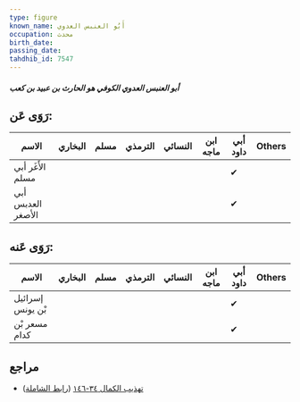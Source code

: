 ```yaml
---
type: figure
known_name: أَبُو العنبس العدوي
occupation: محدث
birth_date:
passing_date:
tahdhib_id: 7547
---
```

##### أبو العنبس العدوي الكوفي هو الحارث بن عبيد بن كعب

## رَوَى عَن:
| الاسم             | البخاري | مسلم | الترمذي | النسائي | ابن ماجه | أبي داود | Others |
| ----------------- | ------- | ---- | ------- | ------- | -------- | -------- | ------ |
| الأَغَر أبي مسلم  |         |      |         |         |          | ✔        |        |
| أبي العدبس الأصغر |         |      |         |         |          | ✔        |        |
## رَوَى عَنه:
| الاسم            | البخاري | مسلم | الترمذي | النسائي | ابن ماجه | أبي داود | Others |
| ---------------- | ------- | ---- | ------- | ------- | -------- | -------- | ------ |
| إسرائيل بْن يونس |         |      |         |         |          | ✔        |        |
| مسعر بْن كدام    |         |      |         |         |          | ✔        |        |
## مراجع
- [تهذيب الكمال ٣٤-١٤٦](obsidian://open?vault=Tahdhib-al-Kamal&file=Figures/٧٥٤٧-أبو%20العنبس%20العدوي%20الكوفي%20هو%20الحارث%20بن%20عبيد%20بن%20كعب) ([رابط الشاملة](https://shamela.ws/book/3722/18263))